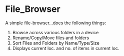 File_Browser
============
A simple file-browser...does the following things:
1. Browse across various folders in a device
2. Rename/Copy/Move files and folders
3. Sort Files and Folders by Name/Type/Size
4. Displays current loc. and no. of items in current loc.
